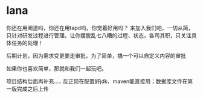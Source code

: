 # lana
你还在用阐道吗，你还在用tapd吗，你觉着好用吗？
来加入我们吧，一切从简，只针对研发过程进行管理。让你摆脱乱七八糟的过程、状态，各司其职，只关注具体任务的处理！

后期计划，因为需求变更要走审批，为了简单，搞一个可以自定义内容的审批

如果你也喜欢简单，那就和我们一起玩吧。


项目结构后面再补充.....
反正现在配置好jdk、maven能直接用；数据库文件在第一版完成之后上传